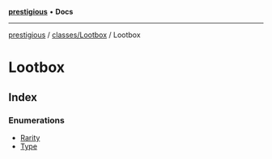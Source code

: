[**prestigious**](../../../../README.md) • **Docs**

***

[prestigious](../../../../README.md) / [classes/Lootbox](../../README.md) / Lootbox

# Lootbox

## Index

### Enumerations

- [Rarity](enumerations/Rarity.md)
- [Type](enumerations/Type.md)
